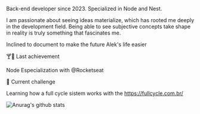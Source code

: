 

Back-end developer since 2023. Specialized in Node and Nest.

I am passionate about seeing ideas materialize, which has rooted me deeply in the development field. Being able to see subjective concepts take shape in reality is truly something that fascinates me.

Inclined to document to make the future Alek's life easier

🍸🎉 Last achievement

Node Especialization with @Rocketseat

🚀 Current challenge

Learning how a full cycle sistem works with the https://fullcycle.com.br/

<img align="center" src="https://github-readme-stats.vercel.app/api?username=AlekLima&show_icons=true&include_all_commits=true&theme=buefy&hide_border=true" alt="Anurag's github stats" />
<!-- <img align="center" src="https://github-readme-stats.vercel.app/api/top-langs/?username=jemluz&layout=compact&theme=buefy&hide_border=true" /> -->
